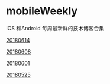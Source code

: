 # mobileWeekly
iOS 和Android 每周最新鲜的技术博客合集

[20180614](https://github.com/volcanoljy/mobileWeekly/blob/master/20180614.md)

[20180608](https://github.com/volcanoljy/mobileWeekly/blob/master/20180608.md)

[20180601](https://github.com/volcanoljy/mobileWeekly/blob/master/20180601.md)

[20180525](https://github.com/volcanoljy/mobileWeekly/blob/master/20180525.md)
